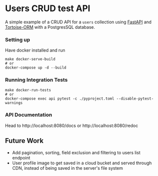 # Users CRUD test API

A simple example of a CRUD API for a `users` collection using 
[FastAPI](https://fastapi.tiangolo.com/) 
and [Tortoise-ORM](https://tortoise-orm.readthedocs.io/en/latest/index.html)
with a PostgresSQL database.

### Setting up
Have docker installed and run
```shell
make docker-serve-build
# or
docker-compose up -d --build
```

### Running Integration Tests
```shell
make docker-run-tests
# or
docker-compose exec api pytest -c ./pyproject.toml --disable-pytest-warnings
```


### API Documentation
Head to http://localhost:8080/docs or http://localhost:8080/redoc


## Future Work
+ Add pagination, sorting, field exclusion and filtering to users list endpoint
+ User profile image to get saved in a cloud bucket and served through CDN, 
instead of being saved in the server's file system
